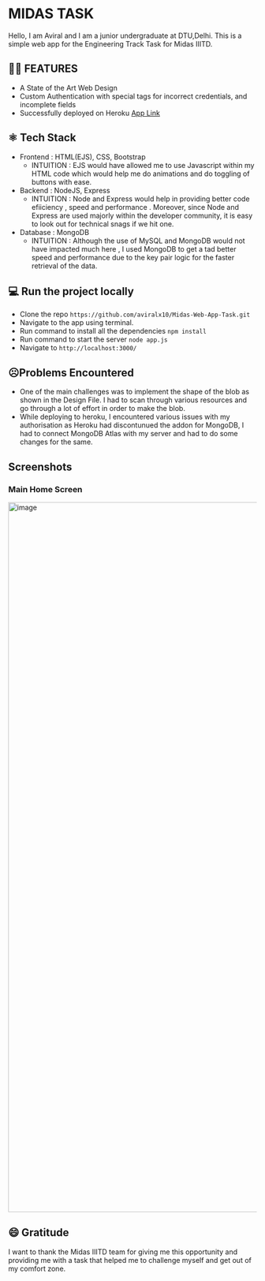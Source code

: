 # MIDAS TASK
Hello, I am Aviral and I am a junior undergraduate at DTU,Delhi.
This is a simple web app for the Engineering Track Task for Midas IIITD.

## 👨‍💻 FEATURES
- A State of the Art Web Design 
- Custom Authentication with special tags for incorrect credentials, and incomplete fields
- Successfully deployed on Heroku [App Link](https://midas-web-task-aviral.herokuapp.com/)


## ⚛ Tech Stack
- Frontend : HTML(EJS), CSS, Bootstrap  
    - INTUITION : EJS would have allowed me to use Javascript within my HTML code which would help me do animations and do toggling of buttons with ease.
- Backend : NodeJS, Express
    - INTUITION : Node and Express would help in providing better code efiiciency , speed and performance . Moreover, since Node and Express are used majorly within the developer community, it is easy to look out for technical snags if we hit one.
- Database : MongoDB
    - INTUITION : Although the use of MySQL and MongoDB would not have impacted much here , I used MongoDB to get a tad better speed and performance due to the key pair logic for the faster retrieval of the data.

## 💻 Run the project locally
- Clone the repo ```https://github.com/aviralx10/Midas-Web-App-Task.git```
- Navigate to the app using terminal.
- Run command to install all the dependencies ```npm install``` 
- Run command to start the server ```node app.js```
- Navigate to ```http://localhost:3000/```

## :frowning_face:Problems Encountered
- One of the main challenges was to implement the shape of the blob as shown in the Design File. I had to scan through various resources and go through a lot of effort in order to make the blob.
- While deploying to heroku, I encountered various issues with my authorisation as Heroku had discontunued the addon for MongoDB, I had to connect MongoDB Atlas with my server and had to do some changes for the same.

## Screenshots
### Main Home Screen
<img width="1440" alt="image" src="https://user-images.githubusercontent.com/40929234/114276142-0908f380-9a43-11eb-956a-aa4f1033c71a.png">


## 😄 Gratitude
I want to thank the Midas IIITD team for giving me this opportunity and providing me with a task that helped me to challenge myself and get out of my comfort zone.  
